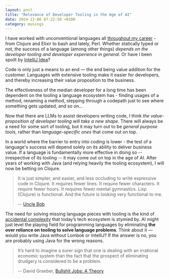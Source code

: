 ```yaml
---
layout: post
title: "Relevance of Developer Tooling in the Age of AI"
date: 2024-12-06 07:22:50 +0100
category: musings
---
```

I have worked with unconventional languages all [throughout my career](https://mourjo.me/cv.pdf) - from Clojure and Elixir to bash and lately, Perl. Whether statically typed or not, the success of a language (among other things) *depends on the developer tooling and developer experience in general*. Or have I been spoilt by [IntelliJ Idea](https://www.jetbrains.com/idea/)?

Code is only just a means to an end — the end being value addition for the customer. Languages with extensive tooling make it easier for developers, and thereby increasing their value proposition to the business. 

The effectiveness of the median developer for a long time has been dependent on the tooling a language ecosystem has - finding usages of a method, renaming a method, stepping through a codepath just to see where something gets updated, and so on...

Now that there are LLMs to assist developers writing code, I think *the value-proposition of developer tooling will take a new shape*. There will always be a need for some sort of tooling, but it may turn out to be *general purpose tools*, rather than *language-specific ones* that come out on top.

In a world where the barrier to entry into coding is lower - the test of a language's success will depend solely on its ability to deliver business value. If a language is fundamentally more effective in doing so -- irrespective of its tooling -- it may come out on top in the age of AI. After years of working with Java (and relying heavily the tooling ecosystem), I will now be betting on Clojure.

> It is just simpler, and easier, and less occluding to write expressive code in Clojure. It requires fewer lines. It require fewer characters. It require fewer hours. It requires fewer mental gymnastics. Lisp (Clojure) is functional. And the future is looking very functional to me.
>
> -- [Uncle Bob](https://blog.cleancoder.com/uncle-bob/2019/08/22/WhyClojure.html)

The need for solving missing language pieces with tooling is the kind of [accidental complexity](https://www.markhneedham.com/blog/2010/03/18/essential-and-accidental-complexity/) that today’s tech ecosystem is stymied by. AI might just level the playing field for programming languages by eliminating **the over reliance on tooling to solve language problems**. Think about it — would you write Java without Lombok or IntelliJ? If the answer is no, you are probably using Java for the wrong reasons. 

> 
> It’s hard to imagine a surer sign that one is dealing with an irrational economic system than the fact that the prospect of eliminating drudgery is considered to be a problem.
> 
> -- David Graeber, [Bullshit Jobs: A Theory](https://www.goodreads.com/book/show/38217638-bullshit-jobs)
>
